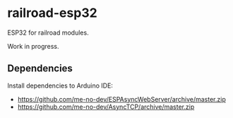 # railroad-esp32
ESP32 for railroad modules.

Work in progress.


## Dependencies

Install dependencies to Arduino IDE:
* https://github.com/me-no-dev/ESPAsyncWebServer/archive/master.zip
* https://github.com/me-no-dev/AsyncTCP/archive/master.zip

